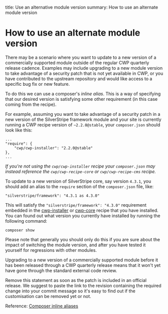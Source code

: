 title: Use an alternative module version
summary: How to use an alternate module version

# How to use an alternate module version

There may be a scenario where you want to update to a new version of a commercially supported module outside of the regular CWP quarterly release cadence. Examples may include upgrading to a new module version to take advantage of a security patch that is not yet available in CWP, or you have contributed to the upstream repository and would like access to a specific bug fix or new feature.

To do this we can use a composer's *inline alias*. This is a way of specifying that our desired version is satisfying
some other requirement (in this case coming from the recipe).

For example, assuming you want to take advantage of a security patch in a new version of the SilverStripe framework module and your site is currently running a CWP recipe version of `~2.2.0@stable`, your `composer.json` should look like this:

```
...
"require": {
    "cwp/cwp-installer": "2.2.0@stable"
},
...
```

*If you're not using the `cwp/cwp-installer` recipe your `composer.json` may instead reference the `cwp/cwp-recipe-core` or `cwp/cwp-recipe-cms` recipe.*

To update to a new version of SilverStripe core, say version `4.3.1`, you should add an alias to the `require` section of the `composer.json` file, like:

```
"silverstripe/framework": "4.3.1 as 4.3.0"
```

This will satisfy the `"silverstripe/framework": "4.3.0"` requirement embedded in the [cwp-installer](https://github.com/silverstripe/cwp-installer/tree/2.2) or [cwp-core](https://github.com/silverstripe/cwp-core/tree/2.2) recipe that you have installed. You can found out what version you currently have installed by running the following command:

```
composer show
```

Please note that generally you should only do this if you are sure about the impact of switching the module version, and after you have tested it yourself for regressions with other modules.

Upgrading to a new version of a commercially supported module before it has been released through a CWP quarterly release means that it won't yet have gone through the standard external code review.

Remove this statement as soon as the patch is included in an official release. We suggest to paste the link to the revision containing the required change into your commit message so it's easy to find out if the customisation can be
removed yet or not.

Reference: [Composer inline aliases](http://getcomposer.org/doc/articles/aliases.md#require-inline-alias)
